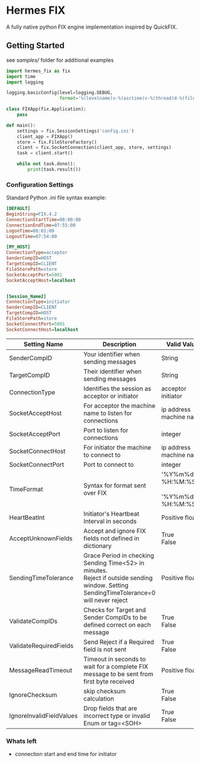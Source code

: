 # Hermes FIX

A fully native python FIX engine implementation inspired by QuickFIX.

## Getting Started
see *samples/* folder for additional examples
```python
import hermes_fix as fix
import time
import logging

logging.basicConfig(level=logging.DEBUG,
                    format='%(levelname)s-%(asctime)s-%(thread)d-%(filename)s:%(lineno)d - %(message)s')

class FIXApp(fix.Application):
    pass

def main():
    settings = fix.SessionSettings('config.ini')
    client_app = FIXApp()
    store = fix.FileStoreFactory()
    client = fix.SocketConnection(client_app, store, settings)
    task = client.start()

    while not task.done():
        print(task.result())
```

### Configuration Settings
Standard Python .ini file syntax example:

```ini
[DEFAULT]
BeginString=FIX.4.2
ConnectionStartTime=08:00:00
ConnectionEndTime=07:55:00
LogonTime=08:01:00
LogoutTime=07:54:00

[MY_HOST]
ConnectionType=acceptor
SenderCompID=HOST
TargetCompID=CLIENT
FileStorePath=store
SocketAcceptPort=5001
SocketAcceptHost=localhost


[Session_Name2]
ConnectionType=initiator
SenderCompID=CLIENT
TargetCompID=HOST
FileStorePath=store
SocketConnectPort=5001
SocketConnectHost=localhost
```

|  Setting Name | Description  |  Valid Values | Default|
|---|---|---|---|
|SenderCompID| Your identifier when sending messages| String| |
|TargetCompID| Their identifier when sending messages| String| |
|ConnectionType| Identifies the session as acceptor or initiator| acceptor <br> initiator| |
|SocketAcceptHost|For acceptor the machine name to listen for connections| ip address<br>machine name| localhost|
|SocketAcceptPort|Port to listen for connections| integer||
|SocketConnectHost|For initiator the machine to connect to| ip address<br>machine name| |
|SocketConnectPort|Port to connect to| integer||
| TimeFormat  | Syntax for format sent over FIX  | '%Y%m%d-%H:%M:%S.%f'<br><br>'%Y%m%d-%H:%M:%S' | '%Y%m%d-%H:%M:%S.%f'|
| HeartBeatInt  |  Initiator's Heartbeat Interval in seconds |  Positive float | 30 |
| AcceptUnknownFields  | Accept and ignore FIX fields not defined in dictionary  | True<br> False  | False|
|  SendingTimeTolerance | Grace Period in checking Sending Time<52> in minutes. <br>Reject if outside sending window. Setting SendingTimeTolerance=0 will never reject| Positive float | 2|
|  ValidateCompIDs | Checks for Target and Sender CompIDs to be defined correct on each message  | True<br>False   | True|
| ValidateRequiredFields  | Send Reject if a Required field is not sent  | True<br>False    || True
|  MessageReadTimeout |  Timeout in seconds to wait for a complete FIX message to be sent from first byte received | Positive float  | 2 |
| IgnoreChecksum  | skip checksum calculation |  True<br>False  | False |
| IgnoreInvalidFieldValues  | Drop fields that are incorrect type or invalid Enum or tag=\<SOH\>|  True<br>False  | False |




### Whats left
* connection start and end time for initiator